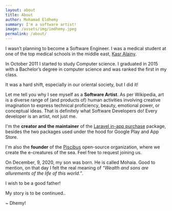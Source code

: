 ```yaml
---
layout: about
title: About
author: Mohamad Eldhemy
summary: I'm a software artist!
image: /assets/img/imdhemy.jpeg
permalink: /about/
---
```


I wasn’t planning to become a Software Engineer. I was a medical student at one of the top medical schools in the middle east,  [Kasr Alainy](https://en.wikipedia.org/wiki/Qasr_El_Eyni_Hospital).

In October 2011 I started to study Computer science. I graduated in 2015 with a Bachelor’s degree in computer science and was ranked the first in my class.

It was a hard shift, especially in our oriental society, but I did it!

Let me tell you why I see myself as a **Software Artist**. As per Wikipedia, art is a diverse range of (and products of) human activities involving creative imagination to express technical proficiency, beauty, emotional power, or conceptual ideas. That is definitely what Software Developers do! Every developer is an artist, not just me.

I'm the **creator and the maintainer** of the [Laravel in-app purchase](https://imdhemy.com/laravel-iap-docs/) package, besides the two packages used under the hood for Google Play and App Store.

I'm also the **founder** of the [Piscibus](https://github.com/piscibus) open-source organization, where we create the e-creatures of the sea. Feel free to request joining us.

On December, 9, 2020, my son was born. He is called Mohaia. Good to mention, on that day I felt the real meaning of _“Wealth and sons are allurements of the life of this world.”_.

I wish to be a good father!

My story is to be continued..

~ Dhemy!